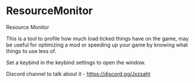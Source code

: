 # ResourceMonitor
Resource Monitor


This is a tool to profile how much load ticked things have on the game, may be useful for optimizing a mod or speeding up your game by knowing what things to use less of.

Set a keybind in the keybind settings to open the window.

Discord channel to talk about it - https://discord.gg/Jxzsaht
